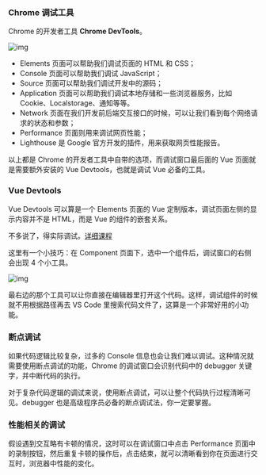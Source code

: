 ### Chrome 调试工具

Chrome 的开发者工具 **Chrome DevTools**。

![img](https://static001.geekbang.org/resource/image/e2/25/e2d00f93dcbb2c960720b41c45479125.png?wh=1714x210)

- Elements 页面可以帮助我们调试页面的 HTML 和 CSS；
- Console 页面可以帮助我们调试 JavaScript；
- Source 页面可以帮助我们调试开发中的源码；
- Application 页面可以帮助我们调试本地存储和一些浏览器服务，比如 Cookie、Localstorage、通知等等。
- Network 页面在我们开发前后端交互接口的时候，可以让我们看到每个网络请求的状态和参数；
- Performance 页面则用来调试网页性能；
- Lighthouse 是 Google 官方开发的插件，用来获取网页性能报告。

以上都是 Chrome 的开发者工具中自带的选项，而调试窗口最后面的 Vue 页面就是需要额外安装的 Vue Devtools，也就是调试 Vue 必备的工具。

### Vue Devtools

Vue Devtools 可以算是一个 Elements 页面的 Vue 定制版本，调试页面左侧的显示内容并不是 HTML，而是 Vue 的组件的嵌套关系。

不多说了，得实际调试。[详细课程](https://time.geekbang.org/column/article/442479)

这里有一个小技巧：在 Component 页面下，选中一个组件后，调试窗口的右侧会出现 4 个小工具。

![img](https://static001.geekbang.org/resource/image/53/46/53b82ec4499c08b0b8403a8471070946.png?wh=1920x807)

最右边的那个工具可以让你直接在编辑器里打开这个代码。这样，调试组件的时候就不用根据路径再去 VS Code 里搜索代码文件了，这算是一个非常好用的小功能。

### 断点调试

如果代码逻辑比较复杂，过多的 Console 信息也会让我们难以调试。这种情况就需要使用断点调试的功能，Chrome 的调试窗口会识别代码中的 debugger 关键字，并中断代码的执行。

对于复杂代码逻辑的调试来说，使用断点调试，可以让整个代码执行过程清晰可见。debugger 也是高级程序员必备的断点调试法，你一定要掌握。

### 性能相关的调试

假设遇到交互略有卡顿的情况，这时可以在调试窗口中点击 Performance 页面中的录制按钮，然后重复卡顿的操作后，点击结束，就可以清晰看到你在页面进行交互时，浏览器中性能的变化。